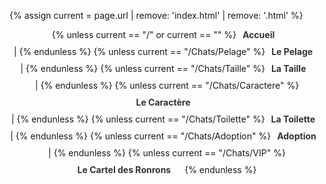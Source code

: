 <style>
  nav a {
    color: #333;
    text-decoration: none;
    font-weight: bold;
    margin-right: 12px;
    transition: color 0.3s ease;
  }

  nav a:hover {
    color: #54622e; /* la couleur au survol (violet doux ici) */
  }

  nav {
    display: flex;
    justify-content: center;
    flex-wrap: wrap;
    gap: 10px;
    margin-bottom: 20px;
  }
</style>

{% assign current = page.url | remove: 'index.html' | remove: '.html' %}

<nav>
  {% unless current == "/" or current == "" %}
    <a href="{{ '/' | relative_url }}">Accueil</a> |
  {% endunless %}
  {% unless current == "/Chats/Pelage" %}
    <a href="{{ '/Chats/Pelage' | relative_url }}">Le Pelage</a> |
  {% endunless %}
  {% unless current == "/Chats/Taille" %}
    <a href="{{ '/Chats/Taille' | relative_url }}">La Taille</a> |
  {% endunless %}
  {% unless current == "/Chats/Caractere" %}
    <a href="{{ '/Chats/Caractere' | relative_url }}">Le Caractère</a> |
  {% endunless %}
  {% unless current == "/Chats/Toilette" %}
    <a href="{{ '/Chats/Toilette' | relative_url }}">La Toilette</a> |
  {% endunless %}
  {% unless current == "/Chats/Adoption" %}
    <a href="{{ '/Chats/Adoption' | relative_url }}">Adoption</a> |
  {% endunless %}
  {% unless current == "/Chats/VIP" %}
    <a href="{{ '/Chats/VIP' | relative_url }}">Le Cartel des Ronrons</a>
  {% endunless %}
</nav>
